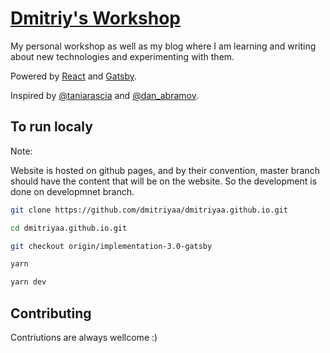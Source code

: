 # [Dmitriy's Workshop](https://dmitriyaa.github.io)

My personal workshop as well as my blog where I am learning and writing about new technologies and experimenting with them.

Powered by [React](https://reactjs.org/) and [Gatsby](https://github.com/gatsbyjs/gatsby-starter-blog).

Inspired by [@taniarascia](https://twitter.com/taniarascia) and [@dan_abramov](https://twitter.com/dan_abramov).

## To run localy

Note:

Website is hosted on github pages, and by their convention, master branch should have the content that will be on the website. So the development is done on developmnet branch.

```bash
git clone https://github.com/dmitriyaa/dmitriyaa.github.io.git

cd dmitriyaa.github.io.git

git checkout origin/implementation-3.0-gatsby

yarn
```

```bash
yarn dev
```

## Contributing

Contriutions are always wellcome :)
